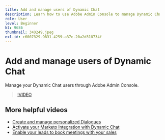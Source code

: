 ```yaml
---
title: Add and manage users of Dynamic Chat
description: Learn how to use Adobe Admin Console to manage Dynamic Chat user access.
role: User
level: Beginner
kt: 9686
thumbnail: 340249.jpeg
exl-id: c6007829-9831-4259-a37e-20a2d318734f
---
```

# Add and manage users of Dynamic Chat

Manage your Dynamic Chat users through Adobe Admin Console.

>[!VIDEO](https://video.tv.adobe.com/v/340249/?quality=12&learn=on)

## More helpful videos

* [Create and manage personalized Dialogues](dialogue-management.md)
* [Activate your Marketo Integration with Dynamic Chat](marketo-integration.md)
* [Enable your leads to book meetings with your sales](meeting-booking.md)

